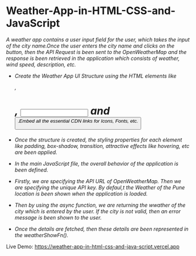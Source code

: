 # Weather-App-in-HTML-CSS-and-JavaScript

*A weather app contains a user input field for the user, which takes the input of the city name.Once the user enters the city name and clicks on the button, then the API Request is been sent to the OpenWeatherMap and the response is been retrieved in the application which consists of weather, wind speed, description, etc.*

- *Create the Weather App UI Structure using the HTML elements like <div>, <h1>, <input> and <button>*.*Embed all the essential CDN links for Icons, Fonts, etc.*
  
- *Once the structure is created, the styling properties for each element like padding, box-shadow, transition, attractive effects like hovering, etc are been applied.*
  
- *In the main JavaScript file, the overall behavior of the application is been defined.*
  
- *Firstly, we are specifying the API URL of OpenWeatherMap. Then we are specifying the unique API key. By defaul,t the Weather of the Pune location is been shown when the application is loaded.*
  
- *Then by using the async function, we are returning the wwather of the city which is entered by the user. If the city is not valid, then an error message is been shown to the user.*
  
- *Once the details are fetched, then these details are been represented in the weatherShowFn().*
  
Live Demo: https://weather-app-in-html-css-and-java-script.vercel.app
